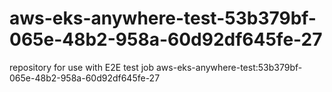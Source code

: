# aws-eks-anywhere-test-53b379bf-065e-48b2-958a-60d92df645fe-27
repository for use with E2E test job aws-eks-anywhere-test:53b379bf-065e-48b2-958a-60d92df645fe-27
